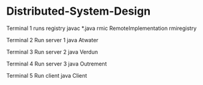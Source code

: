 # Distributed-System-Design

Terminal 1 runs registry
javac *.java
rmic RemoteImplementation
rmiregistry

Terminal 2 Run server 1
java Atwater

Terminal 3 Run server 2
java Verdun

Terminal 4 Run server 3
java Outrement

Terminal 5 Run client
java Client